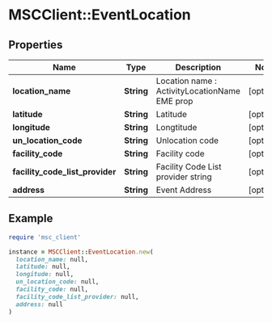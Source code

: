 # MSCClient::EventLocation

## Properties

| Name | Type | Description | Notes |
| ---- | ---- | ----------- | ----- |
| **location_name** | **String** | Location name : ActivityLocationName EME prop | [optional] |
| **latitude** | **String** | Latitude | [optional] |
| **longitude** | **String** | Longtitude | [optional] |
| **un_location_code** | **String** | Unlocation code | [optional] |
| **facility_code** | **String** | Facility code | [optional] |
| **facility_code_list_provider** | **String** | Facility Code List provider string | [optional] |
| **address** | **String** | Event Address | [optional] |

## Example

```ruby
require 'msc_client'

instance = MSCClient::EventLocation.new(
  location_name: null,
  latitude: null,
  longitude: null,
  un_location_code: null,
  facility_code: null,
  facility_code_list_provider: null,
  address: null
)
```


